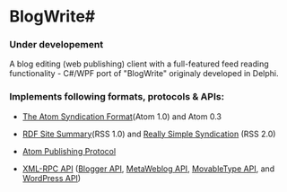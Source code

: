 # BlogWrite#

### Under developement
  
A blog editing (web publishing) client with a full-featured feed reading functionality - C#/WPF port of "BlogWrite" originaly developed in Delphi.


### Implements following formats, protocols & APIs:  

* [The Atom Syndication Format](https://tools.ietf.org/html/rfc4287)(Atom 1.0) and Atom 0.3

* [RDF Site Summary](https://www.w3.org/2001/09/rdfprimer/rss.html)(RSS 1.0) and [Really Simple Syndication](https://validator.w3.org/feed/docs/rss2.html) (RSS 2.0)

* [Atom Publishing Protocol](https://tools.ietf.org/html/rfc5023)

* [XML-RPC API](https://codex.wordpress.org/XML-RPC_Support)
([Blogger API](https://codex.wordpress.org/XML-RPC_Blogger_API),
[MetaWeblog API](https://codex.wordpress.org/XML-RPC_MetaWeblog_API),
[MovableType API](https://codex.wordpress.org/XML-RPC_MovableType_API), and
[WordPress API](https://codex.wordpress.org/XML-RPC_WordPress_API))
